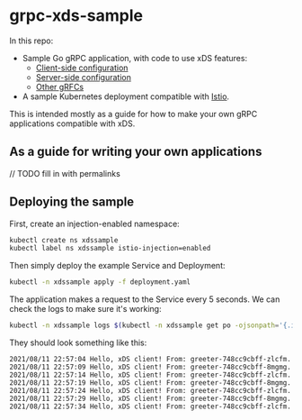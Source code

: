 # grpc-xds-sample

In this repo:
* Sample Go gRPC application, with code to use xDS features:
  * [Client-side configuration](https://github.com/grpc/proposal/blob/master/A27-xds-global-load-balancing.md)
  * [Server-side configuration](https://github.com/grpc/proposal/blob/master/A27-xds-global-load-balancing.md)
  * [Other gRFCs](https://github.com/grpc/proposal)
* A sample Kubernetes deployment compatible with [Istio](https://github.com/istio/isttio).

This is intended mostly as a guide for how to make your own gRPC applications compatible with xDS.

## As a guide for writing your own applications

// TODO fill in with permalinks

## Deploying the sample

First, create an injection-enabled namespace:

```bash
kubectl create ns xdssample
kubectl label ns xdssample istio-injection=enabled
```

Then simply deploy the example Service and Deployment:

```bash
kubectl -n xdssample apply -f deployment.yaml
```

The application makes a request to the Service every 5 seconds. We can check the logs to make sure it's working:

```bash
kubectl -n xdssample logs $(kubectl -n xdssample get po -ojsonpath='{.items[0].metadata.name}')  
```

They should look something like this:

```text
2021/08/11 22:57:04 Hello, xDS client! From: greeter-748cc9cbff-zlcfm.
2021/08/11 22:57:09 Hello, xDS client! From: greeter-748cc9cbff-8mgmg.
2021/08/11 22:57:14 Hello, xDS client! From: greeter-748cc9cbff-zlcfm.
2021/08/11 22:57:19 Hello, xDS client! From: greeter-748cc9cbff-8mgmg.
2021/08/11 22:57:24 Hello, xDS client! From: greeter-748cc9cbff-zlcfm.
2021/08/11 22:57:29 Hello, xDS client! From: greeter-748cc9cbff-8mgmg.
2021/08/11 22:57:34 Hello, xDS client! From: greeter-748cc9cbff-zlcfm.
```